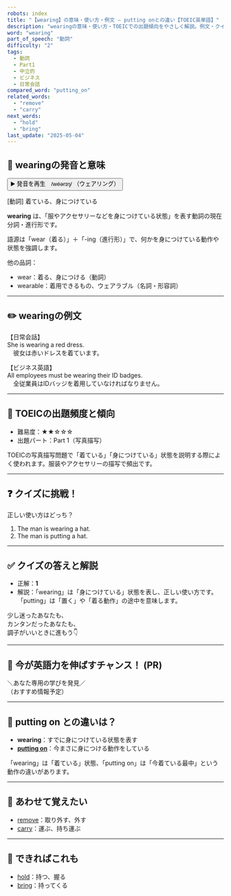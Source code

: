 ```yaml
---
robots: index
title: "【wearing】の意味・使い方・例文 ― putting onとの違い【TOEIC英単語】"
description: "wearingの意味・使い方・TOEICでの出題傾向をやさしく解説。例文・クイズ付きでputting onとの違いもわかりやすく学べます。"
word: "wearing"
part_of_speech: "動詞"
difficulty: "2"
tags:
  - 動詞
  - Part1
  - 中立的
  - ビジネス
  - 日常会話
compared_word: "putting_on"
related_words:
  - "remove"
  - "carry"
next_words:
  - "hold"
  - "bring"
last_update: "2025-05-04"
---
```


## 🔰 wearingの発音と意味

<button class="play-audio" onclick="playTTS('wearing')">
  <span class="play-audio-main">
    ▶️ 発音を再生　/wéərɪŋ/
  </span>
  <span class="play-audio-sub">
    （ウェアリング）
  </span>
</button>

[動詞] 着ている、身につけている

**wearing** は、「服やアクセサリーなどを身につけている状態」を表す動詞の現在分詞・進行形です。

語源は「wear（着る）」＋「-ing（進行形）」で、何かを身につけている動作や状態を強調します。

他の品詞：  
- wear：着る、身につける（動詞）
- wearable：着用できるもの、ウェアラブル（名詞・形容詞）

---

## ✏️ wearingの例文

【日常会話】  
She is wearing a red dress.  
　彼女は赤いドレスを着ています。

【ビジネス英語】  
All employees must be wearing their ID badges.  
　全従業員はIDバッジを着用していなければなりません。

---

## 🎯 TOEICの出題頻度と傾向

- 難易度：★★☆☆☆
- 出題パート：Part 1（写真描写）

TOEICの写真描写問題で「着ている」「身につけている」状態を説明する際によく使われます。服装やアクセサリーの描写で頻出です。

---

## ❓ クイズに挑戦！

正しい使い方はどっち？

1. The man is wearing a hat.  
2. The man is putting a hat.

---

## ✅ クイズの答えと解説

- 正解：**1**
- 解説：「wearing」は「身につけている」状態を表し、正しい使い方です。「putting」は「置く」や「着る動作」の途中を意味します。

少し迷ったあなたも、  
カンタンだったあなたも、  
調子がいいときに進もう👇️

---

## 🚀 今が英語力を伸ばすチャンス！ (PR)

<div class="info-center">
＼あなた専用の学びを発見／<br>  
（おすすめ情報予定）
</div>

---

## 🤔  putting on との違いは？

- **wearing**：すでに身につけている状態を表す
- **[putting on](/putting_on)**：今まさに身につける動作をしている

「wearing」は「着ている」状態、「putting on」は「今着ている最中」という動作の違いがあります。

---

## 🧩 あわせて覚えたい

- [remove](/remove)：取り外す、外す
- [carry](/carry)：運ぶ、持ち運ぶ

---

## 📖 できればこれも

- [hold](/hold)：持つ、握る
- [bring](/bring)：持ってくる

<!-- cvid: aid19_bid22 -->
